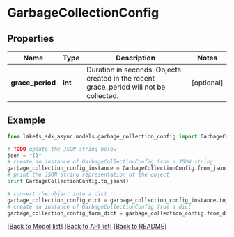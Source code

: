 # GarbageCollectionConfig


## Properties

Name | Type | Description | Notes
------------ | ------------- | ------------- | -------------
**grace_period** | **int** | Duration in seconds. Objects created in the recent grace_period will not be collected. | [optional] 

## Example

```python
from lakefs_sdk_async.models.garbage_collection_config import GarbageCollectionConfig

# TODO update the JSON string below
json = "{}"
# create an instance of GarbageCollectionConfig from a JSON string
garbage_collection_config_instance = GarbageCollectionConfig.from_json(json)
# print the JSON string representation of the object
print GarbageCollectionConfig.to_json()

# convert the object into a dict
garbage_collection_config_dict = garbage_collection_config_instance.to_dict()
# create an instance of GarbageCollectionConfig from a dict
garbage_collection_config_form_dict = garbage_collection_config.from_dict(garbage_collection_config_dict)
```
[[Back to Model list]](../README.md#documentation-for-models) [[Back to API list]](../README.md#documentation-for-api-endpoints) [[Back to README]](../README.md)



